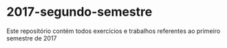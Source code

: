# 2017-segundo-semestre
Este repositório contém todos exercícios e trabalhos referentes ao primeiro semestre de 2017
